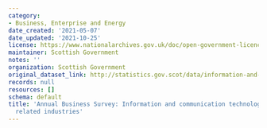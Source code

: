 ```yaml
---
category:
- Business, Enterprise and Energy
date_created: '2021-05-07'
date_updated: '2021-10-25'
license: https://www.nationalarchives.gov.uk/doc/open-government-licence/version/3/
maintainer: Scottish Government
notes: ''
organization: Scottish Government
original_dataset_link: http://statistics.gov.scot/data/information-and-communication-technologies-ict-including-related-industries
records: null
resources: []
schema: default
title: 'Annual Business Survey: Information and communication technologies (ICT) including
  related industries'
---
```


